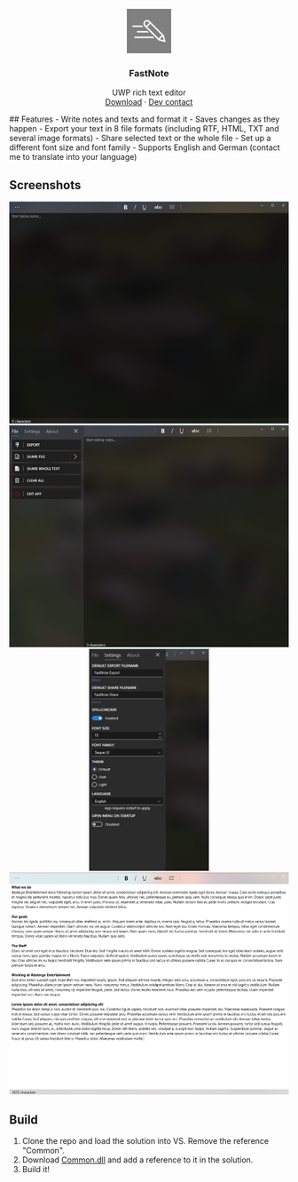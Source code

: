 <p align="center">
  <a href="https://github.com/brullsker/FastNote/releases">
    <img src="https://raw.githubusercontent.com/brullsker/FastNote/master/GHAssets/Square44x44Logo.scale-200.png" width=80 height=80>
  </a>

  <h3 align="center">FastNote</h3>

  <p align="center">
    UWP rich text editor
    <br>
    <a href="https://github.com/brullsker/FastNote/releases">Download</a>
    &middot;
    <a href="https://t.me/brullsker">Dev contact</a>
  </p>
</p>
## Features
- Write notes and texts and format it
- Saves changes as they happen
- Export your text in 8 file formats (including RTF, HTML, TXT and several image formats)
- Share selected text or the whole file
- Set up a different font size and font family
- Supports English and German (contact me to translate into your language)

## Screenshots
<p align="center">
  <img src="https://raw.githubusercontent.com/brullsker/FastNote/master/GHAssets/Screenshots/FastNote%2006.08.2018%2023_18_35.png" height=400/>
  <img src="https://raw.githubusercontent.com/brullsker/FastNote/master/GHAssets/Screenshots/FastNote%2006.08.2018%2023_18_56.png" height=400/>
  <img src="https://raw.githubusercontent.com/brullsker/FastNote/master/GHAssets/Screenshots/FastNote%2006.08.2018%2023_19_43.png" height=400/>
  <img src="https://raw.githubusercontent.com/brullsker/FastNote/master/GHAssets/Screenshots/FastNote%2007.08.2018%2008_12_10.png" height=400/>
  </p>

## Build
1. Clone the repo and load the solution into VS. Remove the reference "Common".
2. Download [Common.dll](https://raw.githubusercontent.com/brullsker/FastNote/master/GHAssets/Common.dll) and add a reference to it in the solution.
3. Build it!
